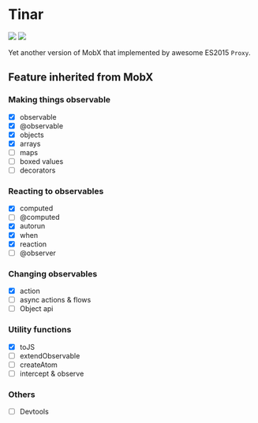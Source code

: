 # Tinar

![](https://img.shields.io/circleci/project/github/fi3ework/tinar/master.svg?style=flat)
![](https://img.shields.io/npm/v/tinar.svg?color=%23F93D44&style=flat)

Yet another version of MobX that implemented by awesome ES2015 `Proxy`.

## Feature inherited from MobX

### Making things observable

- [x] observable
- [x] @observable
- [x] objects
- [x] arrays
- [ ] maps
- [ ] boxed values
- [ ] decorators

### Reacting to observables

- [x] computed
- [ ] @computed
- [x] autorun
- [x] when
- [x] reaction
- [ ] @observer

### Changing observables

- [x] action
- [ ] async actions & flows
- [ ] Object api

### Utility functions

- [x] toJS
- [ ] extendObservable
- [ ] createAtom
- [ ] intercept & observe

### Others

- [ ] Devtools
